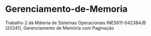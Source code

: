 # Gerenciamento-de-Memoria
Trabalho 2 da Máteria de Sistemas Operacionais INE5611-04238A/B (20241), Gerenciamento de Memória com Paginação
